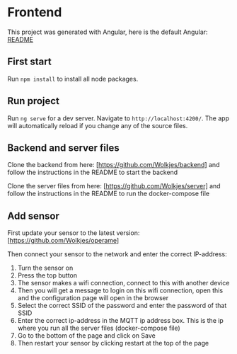 # Frontend

This project was generated with Angular, here is the default Angular: [README](angular.md)

## First start

Run `npm install` to install all node packages.

## Run project

Run `ng serve` for a dev server. Navigate to `http://localhost:4200/`. The app will automatically reload if you change any of the source files.

## Backend and server files

Clone the backend from here: [https://github.com/Wolkjes/backend] and follow the instructions in the README to start the backend

Clone the server files from here: [https://github.com/Wolkjes/server] and follow the instructions in the README to run the docker-compose file 

## Add sensor

First update your sensor to the latest version: [https://github.com/Wolkjes/operame]

Then connect your sensor to the network and enter the correct IP-address:
<ol>
    <li>Turn the sensor on</li>
    <li>Press the top button</li>
    <li>The sensor makes a wifi connection, connect to this with another device</li>
    <li>Then you will get a message to login on this wifi connection, open this and the configuration page will open in the browser</li>
    <li>Select the correct SSID of the password and enter the password of that SSID</li>
    <li>Enter the correct ip-address in the MQTT ip address box. This is the ip where you run all the server files (docker-compose file)</li>
    <li>Go to the bottom of the page and click on Save</li>
    <li>Then restart your sensor by clicking restart at the top of the page</li>
</ol>
